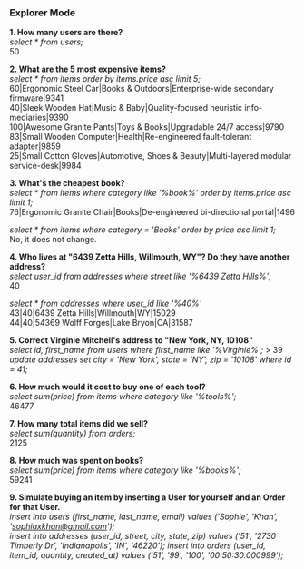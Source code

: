 ### Explorer Mode

__1. How many users are there?__ <br>
_select * from users;_<br>
50<br>

__2. What are the 5 most expensive items?__<br>
_select * from items order by items.price asc limit 5;_<br>
60|Ergonomic Steel Car|Books & Outdoors|Enterprise-wide secondary firmware|9341<br>
40|Sleek Wooden Hat|Music & Baby|Quality-focused heuristic info-mediaries|9390<br>
100|Awesome Granite Pants|Toys & Books|Upgradable 24/7 access|9790<br>
83|Small Wooden Computer|Health|Re-engineered fault-tolerant adapter|9859<br>
25|Small Cotton Gloves|Automotive, Shoes & Beauty|Multi-layered modular service-desk|9984<br>

__3. What's the cheapest book?__<br>
_select * from items where category like '%book%' order by items.price asc limit 1;_<br>
76|Ergonomic Granite Chair|Books|De-engineered bi-directional portal|1496<br>

_select * from items where category = 'Books' order by price asc limit 1;_<br>
No, it does not change. <br>

__4. Who lives at "6439 Zetta Hills, Willmouth, WY"? Do they have another address?__<br>
_select user_id from addresses where street like '%6439 Zetta Hills%';_<br>
40<br>

_select * from addresses where user_id like '%40%'_<br>
43|40|6439 Zetta Hills|Willmouth|WY|15029<br>
44|40|54369 Wolff Forges|Lake Bryon|CA|31587<br>

__5. Correct Virginie Mitchell's address to "New York, NY, 10108"__<br>
_select id, first_name from users where first_name like '%Virginie%';_ > 39<br>
_update addresses set city = 'New York', state = 'NY', zip = '10108' where id = 41;_<br>

__6. How much would it cost to buy one of each tool?__<br>
_select sum(price) from items where category like '%tools%';_<br>
46477<br>

__7. How many total items did we sell?__<br>
_select sum(quantity) from orders;_<br>
2125<br>

__8. How much was spent on books?__<br>
_select sum(price) from items where category like '%books%';_<br>
59241<br>

__9. Simulate buying an item by inserting a User for yourself and an Order for that User.__<br>
_insert into users (first_name, last_name, email) values ('Sophie', 'Khan', 'sophiaxkhan@gmail.com');_<br>
_insert into addresses (user_id, street, city, state, zip) values ('51', '2730 Timberly Dr', 'Indianapolis', 'IN', '46220');_
_insert into orders (user_id, item_id, quantity, created_at) values ('51', '99', '100', '00:50:30.000999');_<br>








